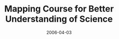 ---
date: 2006-04-03
title: Mapping Course for Better Understanding of Science
source: Laboratory Talk Editorial Team
sourceUrl: https://laboratorytalk.com/news/iqd/iqd113.html
pdfLink: 20060403-borner-exhibit-labtalk.pdf
---